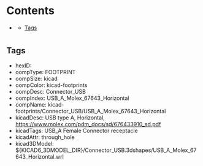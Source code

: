 



Contents
========

* [](#)
	* [Tags](#tags)

# 

## Tags

- hexID: 
- oompType: FOOTPRINT
- oompSize: kicad
- oompColor: kicad-footprints
- oompDesc: Connector_USB
- oompIndex: USB_A_Molex_67643_Horizontal
- oompName: kicad-footprints/Connector_USB/USB_A_Molex_67643_Horizontal
- kicadDesc: USB type A, Horizontal, https://www.molex.com/pdm_docs/sd/676433910_sd.pdf
- kicadTags: USB_A Female Connector receptacle
- kicadAttr: through_hole
- kicad3DModel: ${KICAD6_3DMODEL_DIR}/Connector_USB.3dshapes/USB_A_Molex_67643_Horizontal.wrl
